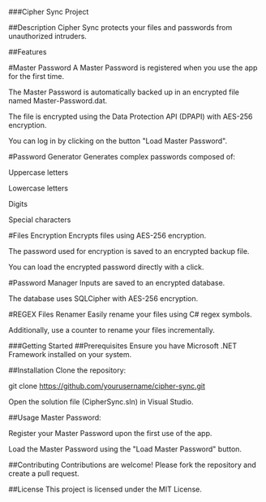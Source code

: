 ###Cipher Sync Project

##Description
Cipher Sync protects your files and passwords from unauthorized intruders.

##Features

#Master Password
A Master Password is registered when you use the app for the first time.

The Master Password is automatically backed up in an encrypted file named Master-Password.dat.

The file is encrypted using the Data Protection API (DPAPI) with AES-256 encryption.

You can log in by clicking on the button "Load Master Password".

#Password Generator
Generates complex passwords composed of:

Uppercase letters

Lowercase letters

Digits

Special characters

#Files Encryption
Encrypts files using AES-256 encryption.

The password used for encryption is saved to an encrypted backup file.

You can load the encrypted password directly with a click.

#Password Manager
Inputs are saved to an encrypted database.

The database uses SQLCipher with AES-256 encryption.

#REGEX Files Renamer
Easily rename your files using C# regex symbols.

Additionally, use a counter to rename your files incrementally.

###Getting Started
##Prerequisites
Ensure you have Microsoft .NET Framework installed on your system.

##Installation
Clone the repository:

git clone https://github.com/yourusername/cipher-sync.git

Open the solution file (CipherSync.sln) in Visual Studio.

##Usage
Master Password:

Register your Master Password upon the first use of the app.

Load the Master Password using the "Load Master Password" button.

##Contributing
Contributions are welcome! Please fork the repository and create a pull request.

##License
This project is licensed under the MIT License.
